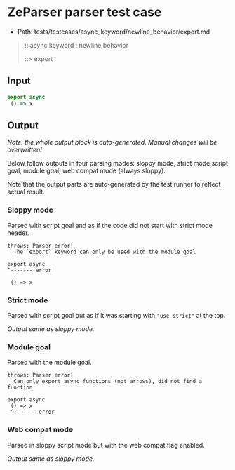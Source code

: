 # ZeParser parser test case

- Path: tests/testcases/async_keyword/newline_behavior/export.md

> :: async keyword : newline behavior
>
> ::> export

## Input

`````js
export async 
 () => x
`````

## Output

_Note: the whole output block is auto-generated. Manual changes will be overwritten!_

Below follow outputs in four parsing modes: sloppy mode, strict mode script goal, module goal, web compat mode (always sloppy).

Note that the output parts are auto-generated by the test runner to reflect actual result.

### Sloppy mode

Parsed with script goal and as if the code did not start with strict mode header.

`````
throws: Parser error!
  The `export` keyword can only be used with the module goal

export async
^------- error

 () => x
`````

### Strict mode

Parsed with script goal but as if it was starting with `"use strict"` at the top.

_Output same as sloppy mode._

### Module goal

Parsed with the module goal.

`````
throws: Parser error!
  Can only export async functions (not arrows), did not find a function

export async
 () => x
 ^------- error
`````


### Web compat mode

Parsed in sloppy script mode but with the web compat flag enabled.

_Output same as sloppy mode._
